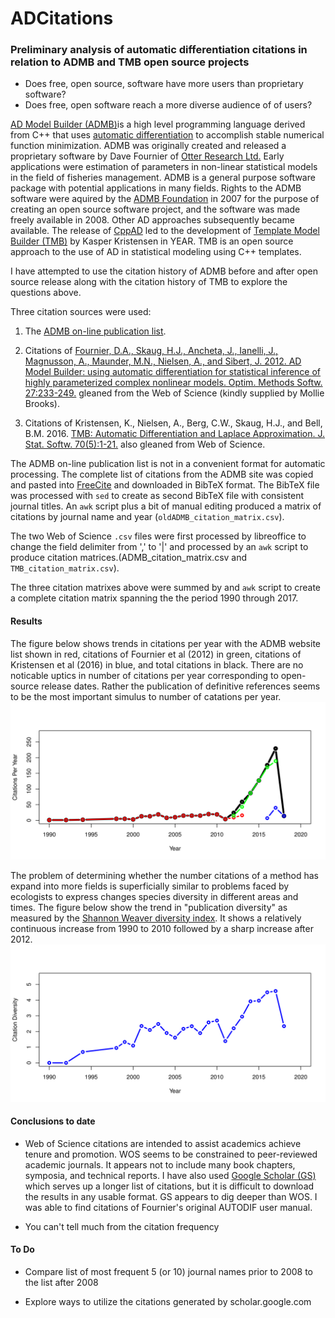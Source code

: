 # ADCitations
### Preliminary analysis of automatic differentiation citations in relation to ADMB and TMB open source projects

- Does free, open source, software have more users than proprietary software?
- Does free, open software reach a more diverse audience of of users? 

[AD Model Builder (ADMB)](http://www.admb-project.org/)is a high level programming language derived from C++ that uses [automatic differentiation](http://www.autodiff.org/?module=Introduction&submenu=FAQ) to accomplish stable numerical function minimization. ADMB was originally created and released a proprietary software by Dave Fournier of  [Otter Research Ltd.](http://otter-rsch.com/) Early applications were estimation of parameters in non-linear statistical models in the field of fisheries management. ADMB is a general purpose software package with potential applications in many fields. Rights to the ADMB software were aquired by the [ADMB Foundation](http://admb-foundation.org/) in 2007 for the purpose of creating an open source software project, and the software was made freely available in 2008. Other AD approaches subsequently became available. The release of [CppAD](http://www.autodiff.org/?module=Tools&tool=CppAD) led to the development of [Template Model Builder (TMB)](https://github.com/kaskr/adcomp) by Kasper Kristensen in YEAR. TMB is an open source approach to the use of AD in statistical modeling using C++ templates.

I have attempted to use the citation history of ADMB before and after open source release along with the citation history of TMB to explore the questions above. 

Three citation sources were used:

1. The [ADMB on-line publication list](http://www.admb-project.org/community/bibliography/).

2. Citations of [Fournier, D.A., Skaug, H.J., Ancheta, J., Ianelli, J., Magnusson, A., Maunder, M.N., Nielsen, A., and Sibert, J. 2012. AD Model Builder: using automatic differentiation for statistical inference of highly parameterized complex nonlinear models. Optim. Methods Softw. 27:233-249.](http://tandfonline.com/doi/abs/10.1080/10556788.2011.597854) gleaned from the Web of Science (kindly supplied by Mollie Brooks).

3. Citations of Kristensen, K., Nielsen, A., Berg, C.W., Skaug, H.J., and Bell, B.M. 2016. [TMB: Automatic Differentiation and Laplace Approximation. J. Stat. Softw. 70(5):1-21.](https://www.jstatsoft.org/article/view/v070i05) also gleaned from Web of Science.

The ADMB on-line publication list is not in a convenient format for automatic processing. The complete list of citations from the ADMB site was copied and pasted into [FreeCite](http://freecite.library.brown.edu/) and downloaded in BibTeX format. The BibTeX file was processed with `sed` to create as second BibTeX file with consistent journal titles. An `awk` script plus a bit of manual editing produced a matrix of citations by journal name and year (`oldADMB_citation_matrix.csv`).

The two Web of Science `.csv` files were first processed by libreoffice to change the field delimiter from ',' to '|' and processed by an `awk` script to produce citation matrices.(ADMB_citation_matrix.csv and 
`TMB_citation_matrix.csv`).

The three citation matrixes above were summed by and `awk` script to create a complete citation matrix spanning the the period 1990 through 2017.

#### Results

The figure below shows trends in citations per year with the ADMB website list shown in red, citations of Fournier et al (2012) in green, citations of Kristensen et al (2016) in blue, and total citations in black. There are no noticable uptics in number of citations per year corresponding to open-source release dates. Rather the publication of definitive references seems to be the most important simulus to number of catations per year.
![Citations per Year](./graphics/cpy.png)

The problem of determining whether the number citations of a method has expand into more fields is superficially similar to problems faced by ecologists to express changes species diversity in different areas and times. The figure below show the trend in "publication diversity" as measured by the [Shannon Weaver diversity index](https://en.wikipedia.org/wiki/Diversity_index#Shannon_index). It shows a relatively continuous increase from 1990 to 2010 followed by a sharp increase after 2012.
![Shanon Weaver Diversity Index (H))](./graphics/H.png)

#### Conclusions to date

- Web of Science citations are intended to assist academics achieve tenure and promotion. WOS seems to be constrained to peer-reviewed academic journals. It appears not to include many book chapters, symposia, and technical reports. I have also used [Google Scholar (GS)](https://scholar.google.com/) which serves up a longer list of citations, but it is difficult to download the results in any usable format. GS appears to dig deeper than WOS. I was able to find citations of Fournier's original AUTODIF user manual.

- You can't tell much from the citation frequency



#### To Do
- Compare list of most frequent 5 (or 10) journal names prior to 2008 to the list after 2008

- Explore ways to utilize the citations generated by scholar.google.com

